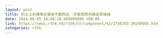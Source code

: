 ```yaml
---
layout: post
title: 的士上水撞傷女童後不顧而去　涉套假牌司機自首被捕
date: 2024-06-05 16:08:18.000000000 +08:00
link: https://news.rthk.hk/rthk/ch/component/k2/1756203-20240605.htm
categories: rthk
---
```



